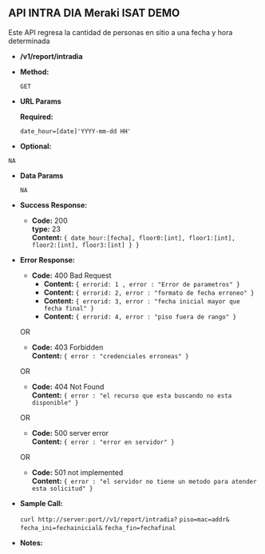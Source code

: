 **API INTRA DIA  Meraki ISAT DEMO**
----


Este API regresa la cantidad de personas en sitio a una fecha y hora determinada

* **/v1/report/intradia**


* **Method:**

  `GET`


*  **URL Params**

   **Required:**

   `date_hour=[date]'YYYY-mm-dd HH'`<br />

*   **Optional:**

   `NA`

* **Data Params**

   `NA`

* **Success Response:**

  * **Code:** 200 <br />
    **type:** 23 <br />
    **Content:** `{
        date_hour:[fecha],
        floor0:[int],
        floor1:[int],
        floor2:[int],
        floor3:[int]
        }
      }`

* **Error Response:**

  * **Code:** 400 Bad Request <br />
    * **Content:** `{ errorid: 1 , error : "Error de parametros" }` <br/>
    * **Content:**  `{ errorid: 2, error : "formato de fecha erroneo" }`<br/>
    * **Content:** `{ errorid: 3, error : "fecha inicial mayor que fecha final" }` <br/>
    * **Content:** `{ errorid: 4, error : "piso fuera de rango" }` <br/>

  OR

  * **Code:** 403 Forbidden <br />
    **Content:** `{ error : "credenciales erroneas" }`

  OR

  * **Code:** 404 Not Found <br />
    **Content:** `{ error : "el recurso que esta buscando no esta disponible" }`

  OR

  * **Code:** 500 server error <br />
    **Content:** `{ error : "error en servidor" }`

  OR

  * **Code:** 501 not implemented <br />
    **Content:** `{ error : "el servidor no tiene un metodo para atender esta solicitud" }`

* **Sample Call:**

  `curl http://server:port//v1/report/intradia?`
  `piso=mac=addr&`
  `fecha_ini=fechainicial&`
  `fecha_fin=fechafinal`


* **Notes:**

